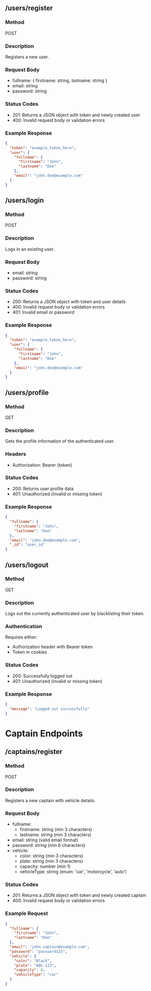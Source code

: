 ## /users/register

### Method
POST

### Description
Registers a new user.

### Request Body
- fullname: { firstname: string, lastname: string }
- email: string
- password: string

### Status Codes
- 201: Returns a JSON object with token and newly created user
- 400: Invalid request body or validation errors

### Example Response
```json
{
  "token": "example_token_here",
  "user": {
    "fullname": {
      "firstname": "John",
      "lastname": "Doe"
    },
    "email": "john.doe@example.com"
  }
}
```

## /users/login

### Method
POST

### Description
Logs in an existing user.

### Request Body
- email: string
- password: string

### Status Codes
- 200: Returns a JSON object with token and user details
- 400: Invalid request body or validation errors
- 401: Invalid email or password

### Example Response
```json
{
  "token": "example_token_here",
  "user": {
    "fullname": {
      "firstname": "John",
      "lastname": "Doe"
    },
    "email": "john.doe@example.com"
  }
}
```

## /users/profile

### Method
GET

### Description
Gets the profile information of the authenticated user.

### Headers
- Authorization: Bearer {token}

### Status Codes
- 200: Returns user profile data
- 401: Unauthorized (invalid or missing token)

### Example Response
```json
{
  "fullname": {
    "firstname": "John",
    "lastname": "Doe"
  },
  "email": "john.doe@example.com",
  "_id": "user_id"
}
```

## /users/logout

### Method
GET

### Description
Logs out the currently authenticated user by blacklisting their token.

### Authentication
Requires either:
- Authorization header with Bearer token
- Token in cookies

### Status Codes
- 200: Successfully logged out
- 401: Unauthorized (invalid or missing token)

### Example Response
```json
{
  "message": "Logged out successfully"
}
```


# Captain Endpoints

## /captains/register

### Method
POST

### Description
Registers a new captain with vehicle details.

### Request Body
- fullname: 
  - firstname: string (min 3 characters)
  - lastname: string (min 3 characters)
- email: string (valid email format)
- password: string (min 6 characters)
- vehicle:
  - color: string (min 3 characters)
  - plate: string (min 3 characters)
  - capacity: number (min 1)
  - vehicleType: string (enum: 'car', 'motorcycle', 'auto')

### Status Codes
- 201: Returns a JSON object with token and newly created captain
- 400: Invalid request body or validation errors

### Example Request
```json
{
  "fullname": {
    "firstname": "John",
    "lastname": "Doe"
  },
  "email": "john.captain@example.com",
  "password": "password123",
  "vehicle": {
    "color": "Black",
    "plate": "ABC-123",
    "capacity": 4,
    "vehicleType": "car"
  }
}
```